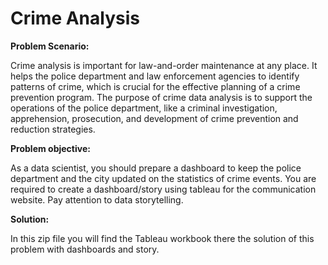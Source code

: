 # Crime Analysis 
**Problem Scenario:** 

Crime analysis is important for law-and-order maintenance at any place. It helps the police department and law enforcement agencies to identify patterns of crime, which is crucial for the effective planning of a crime prevention program. The purpose of crime data analysis is to support the operations of the police department, like a criminal investigation, apprehension, prosecution, and development of crime prevention and reduction strategies.

**Problem objective:** 

As a data scientist, you should prepare a dashboard to keep the police department and the city updated on the statistics of crime events. You are required to create a dashboard/story using tableau for the communication website. Pay attention to data storytelling.

**Solution:**

In this zip file you will find the Tableau workbook there the solution of this problem with dashboards and story. 
